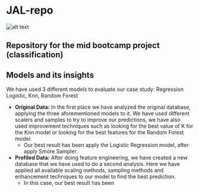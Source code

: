 # JAL-repo

![alt text](https://ih0.redbubble.net/image.208129968.5583/flat,800x800,075,f-c,0,75,800,331.jpg "Dave... stop")


## Repository for the mid bootcamp project (classification)


## Models and its insights
We have used 3 different models to evaluate our case study: Regression Logistic, Knn, Random Forest<BR>
- **Original Data:** In the first place we have analyzed the original database, applying the three aforementioned models to it. We have used different scalers and samples to try to improve our predictions, we have also used improvement techniques such as looking for the best value of K for the Knn model or looking for the best features for the Random Forest model.<BR>
  - Our best result has been apply the Logistic Regression model, after apply Smore Sampler.
- **Profiled Data:** After doing feature engineering, we have created a new database that we have used to do a second analysis. Here we have applied all available scaling methods, sampling methods and enhancement techniques to our model to find the best prediction.
  - In this case, our best result has been 
  
  

  
  
  
  
  
